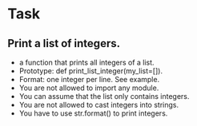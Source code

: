 # Task
## Print a list of integers.
* a function that prints all integers of a list.
* Prototype: def print_list_integer(my_list=[]).
* Format: one integer per line. See example.
* You are not allowed to import any module.
* You can assume that the list only contains integers.
* You are not allowed to cast integers into strings.
* You have to use str.format() to print integers.